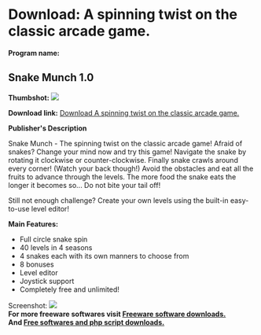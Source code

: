 # Download: A spinning twist on the classic arcade game.

**Program name:**

## Snake Munch 1.0

  
**Thumbshot:** ![](http://www.freewarefiles.com/screenshot/snake_munch_md.jpg)   
  
**Download link:** [Download A spinning twist on the classic arcade game.](http://freesoftwares.boysofts.com/Snake-Munch_program_54842.html)  
  


**Publisher's Description**  
  


Snake Munch - The spinning twist on the classic arcade game! Afraid of snakes? Change your mind now and try this game! Navigate the snake by rotating it clockwise or counter-clockwise. Finally snake crawls around every corner! (Watch your back though!) Avoid the obstacles and eat all the fruits to advance through the levels. The more food the snake eats the longer it becomes so... Do not bite your tail off! 

Still not enough challenge? Create your own levels using the built-in easy-to-use level editor!

**Main Features:**

  * Full circle snake spin 
  * 40 levels in 4 seasons 
  * 4 snakes each with its own manners to choose from 
  * 8 bonuses 
  * Level editor 
  * Joystick support 
  * Completely free and unlimited! 

  
  
Screenshot: ![](http://www.freewarefiles.com/screenshot/snake_munch.jpg)   
**For more freeware softwares visit [Freeware software downloads.](http://freesoftwares.boysofts.com/)**   
**And [Free softwares and php script downloads.](http://www.boysofts.com/)**
